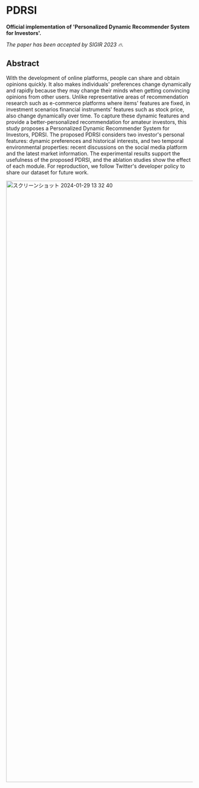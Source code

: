 # PDRSI
**Official implementation of 'Personalized Dynamic Recommender System for Investors'.**

*The paper has been accepted by SIGIR 2023 🔥.*

## Abstract
With the development of online platforms, people can share and obtain opinions quickly. 
It also makes individuals' preferences change dynamically and rapidly because they may change their minds when getting convincing opinions from other users.
Unlike representative areas of recommendation research such as e-commerce  platforms where items' features are fixed,  in investment scenarios financial instruments' features such as stock price, also change dynamically over time. 
To capture these dynamic features and provide a better-personalized recommendation for amateur investors, this study proposes a Personalized Dynamic Recommender System for Investors, PDRSI.
The proposed PDRSI considers two investor's personal features: dynamic preferences and historical interests, and two temporal environmental properties: recent discussions on the social media platform and the latest market information. 
The experimental results support the usefulness of the proposed PDRSI, and the ablation studies show the effect of each module. 
For reproduction, we follow Twitter's developer policy to share our dataset for future work.

<img width="1623" alt="スクリーンショット 2024-01-29 13 32 40" src="https://github.com/TTsamurai/PDRSI_public_code/assets/58796384/f76bfd94-af88-40e8-aba5-5839410bf5e3">
